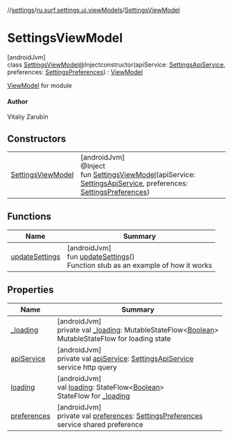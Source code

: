 //[settings](../../../index.md)/[ru.surf.settings.ui.viewModels](../index.md)/[SettingsViewModel](index.md)

# SettingsViewModel

[androidJvm]\
class [SettingsViewModel](index.md)@Injectconstructor(apiService: [SettingsApiService](../../ru.surf.settings.services.apiService/-settings-api-service/index.md), preferences: [SettingsPreferences](../../ru.surf.settings.data.preferences/-settings-preferences/index.md)) : [ViewModel](https://developer.android.com/reference/kotlin/androidx/lifecycle/ViewModel.html)

[ViewModel](https://developer.android.com/reference/kotlin/androidx/lifecycle/ViewModel.html) for module

#### Author

Vitaliy Zarubin

## Constructors

| | |
|---|---|
| [SettingsViewModel](-settings-view-model.md) | [androidJvm]<br>@Inject<br>fun [SettingsViewModel](-settings-view-model.md)(apiService: [SettingsApiService](../../ru.surf.settings.services.apiService/-settings-api-service/index.md), preferences: [SettingsPreferences](../../ru.surf.settings.data.preferences/-settings-preferences/index.md)) |

## Functions

| Name | Summary |
|---|---|
| [updateSettings](update-settings.md) | [androidJvm]<br>fun [updateSettings](update-settings.md)()<br>Function stub as an example of how it works |

## Properties

| Name | Summary |
|---|---|
| [_loading](_loading.md) | [androidJvm]<br>private val [_loading](_loading.md): MutableStateFlow&lt;[Boolean](https://kotlinlang.org/api/latest/jvm/stdlib/kotlin/-boolean/index.html)&gt;<br>MutableStateFlow for loading state |
| [apiService](api-service.md) | [androidJvm]<br>private val [apiService](api-service.md): [SettingsApiService](../../ru.surf.settings.services.apiService/-settings-api-service/index.md)<br>service http query |
| [loading](loading.md) | [androidJvm]<br>val [loading](loading.md): StateFlow&lt;[Boolean](https://kotlinlang.org/api/latest/jvm/stdlib/kotlin/-boolean/index.html)&gt;<br>StateFlow for [_loading](_loading.md) |
| [preferences](preferences.md) | [androidJvm]<br>private val [preferences](preferences.md): [SettingsPreferences](../../ru.surf.settings.data.preferences/-settings-preferences/index.md)<br>service shared preference |
